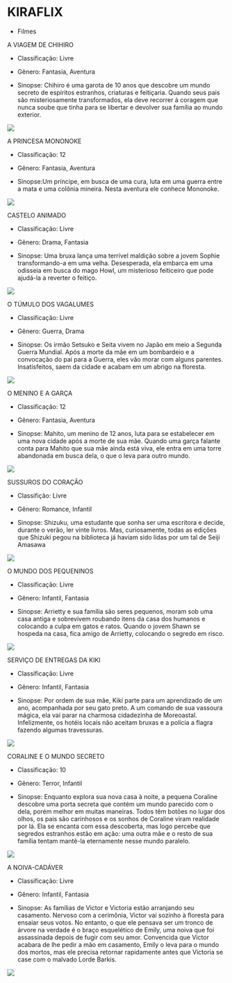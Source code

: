 # KIRAFLIX

- Filmes 

A VIAGEM DE CHIHIRO

- Classificação: Livre

- Gênero: Fantasia, Aventura

- Sinopse: Chihiro é uma garota de 10 anos que descobre um mundo secreto de espíritos estranhos, criaturas e feitiçaria. Quando seus pais são misteriosamente transformados, ela deve recorrer à coragem que nunca soube que tinha para se libertar e devolver sua família ao mundo exterior.

![](https://media1.tenor.com/m/T7feVofkbmoAAAAd/spirited-away.gif)



A PRINCESA MONONOKE

- Classificação: 12

- Gênero: Fantasia, Aventura

- Sinopse:Um príncipe, em busca de uma cura, luta em uma guerra entre a mata e uma colônia mineira. Nesta aventura ele conhece Mononoke.

![](https://media1.tenor.com/m/PKhnbUgObZsAAAAd/mononoke-princess.gif)



CASTELO ANIMADO

- Classificação: Livre

- Gênero: Drama, Fantasia

- Sinopse: Uma bruxa lança uma terrível maldição sobre a jovem Sophie transformando-a em uma velha. Desesperada, ela embarca em uma odisseia em busca do mago Howl, um misterioso feiticeiro que pode ajudá-la a reverter o feitiço.

![](https://media1.tenor.com/m/LJCaYm51RMsAAAAd/howl-gibli.gif)



O TÚMULO DOS VAGALUMES

- Classificação: Livre

- Gênero: Guerra, Drama

- Sinopse: Os irmão Setsuko e Seita vivem no Japão em meio a Segunda Guerra Mundial. Após a morte da mãe em um bombardeio e a convocação do pai para a Guerra, eles vão morar com alguns parentes. Insatisfeitos, saem da cidade e acabam em um abrigo na floresta.

![](https://media1.tenor.com/m/Y7avtqB0_twAAAAC/seita-setsuko.gif)



O MENINO E A GARÇA

- Classificação: 12

- Gênero: Fantasia, Aventura

- Sinopse: Mahito, um menino de 12 anos, luta para se estabelecer em uma nova cidade após a morte de sua mãe. Quando uma garça falante conta para Mahito que sua mãe ainda está viva, ele entra em uma torre abandonada em busca dela, o que o leva para outro mundo.

![](https://media1.tenor.com/m/2a0ZBJZqIR0AAAAd/studio-ghibli-hayao-miyazaki.gif)



SUSSUROS DO CORAÇÃO

- Classifição: Livre

- Gênero: Romance, Infantil

- Sinopse: Shizuku, uma estudante que sonha ser uma escritora e decide, durante o verão, ler vinte livros. Mas, curiosamente, todas as edições que Shizuki pegou na biblioteca já haviam sido lidas por um tal de Seiji Amasawa

![](https://media1.tenor.com/m/tEmGRvz1SZkAAAAd/whisper-of-the-heart-cartoon.gif)



O MUNDO DOS PEQUENINOS

- Classificação: Livre

- Gênero: Infantil, Fantasia

- Sinopse: Arrietty e sua família são seres pequenos, moram sob uma casa antiga e sobrevivem roubando itens da casa dos humanos e colocando a culpa em gatos e ratos. Quando o jovem Shawn se hospeda na casa, fica amigo de Arrietty, colocando o segredo em risco.

![](https://media1.tenor.com/m/ILEMDzPzE7YAAAAd/arrietty-ghibli.gif)



SERVIÇO DE ENTREGAS DA KIKI

- Classificação: Livre

- Gênero: Infantil, Fantasia

- Sinopse: Por ordem de sua mãe, Kiki parte para um aprendizado de um ano, acompanhada por seu gato preto. A um comando de sua vassoura mágica, ela vai parar na charmosa cidadezinha de Moreoastal. Infelizmente, os hotéis locais não aceitam bruxas e a polícia a flagra fazendo algumas travessuras.

![](https://media1.tenor.com/m/sdrByPTXnFwAAAAd/ghibli-ghiblicore.gif)



CORALINE E O MUNDO SECRETO

- Classificação: 10

- Gênero: Terror, Infantil

- Sinopse: Enquanto explora sua nova casa à noite, a pequena Coraline descobre uma porta secreta que contém um mundo parecido com o dela, porém melhor em muitas maneiras. Todos têm botões no lugar dos olhos, os pais são carinhosos e os sonhos de Coraline viram realidade por lá. Ela se encanta com essa descoberta, mas logo percebe que segredos estranhos estão em ação: uma outra mãe e o resto de sua família tentam mantê-la eternamente nesse mundo paralelo.

![](https://media1.tenor.com/m/VTNFIZSois8AAAAd/laika-coraline.gif)



A NOIVA-CADÁVER

- Classificação: Livre

- Gênero: Infantil, Fantasia

- Sinopse: As famílias de Victor e Victoria estão arranjando seu casamento. Nervoso com a cerimônia, Victor vai sozinho à floresta para ensaiar seus votos. No entanto, o que ele pensava ser um tronco de árvore na verdade é o braço esquelético de Emily, uma noiva que foi assassinada depois de fugir com seu amor. Convencida que Victor acabara de lhe pedir a mão em casamento, Emily o leva para o mundo dos mortos, mas ele precisa retornar rapidamente antes que Victoria se case com o malvado Lorde Barkis.

![](https://media1.tenor.com/m/7b7myp4K0koAAAAd/corpse-bride-tim-burton.gif)
